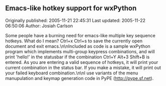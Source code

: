 ## Emacs-like hotkey support for wxPython

Originally published: 2005-11-21 22:45:31
Last updated: 2005-11-22 06:50:06
Author: Josiah Carlson

Some people have a burning need for emacs-like multiple key sequence hotkeys.  What do I mean?  Ctrl+x Ctrl+s to save the currently open document and exit emacs.\n\nIncluded as code is a sample wxPython program which implements multi-group keypress combinations, and will print 'hello!' in the statusbar if the combination Ctrl+Y Alt+3 Shift+B is entered.  As you are entering a valid sequence of hotkeys, it will print your current combination in the status bar.  If you make a mistake, it will print out your failed keyboard combination.\n\nI use variants of the menu manupulation and keymap generation code in PyPE (http://pype.sf.net).